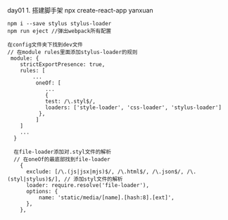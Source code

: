 day01
    1. 搭建脚手架
    npx create-react-app yanxuan

    npm i --save stylus stylus-loader
    npm run eject //弹出webpack所有配置

    在config文件夹下找到dev文件
    // 在module rules里面添加stylus-loader的规则
     module: {
        strictExportPresence: true,
        rules: [
            ...
             oneOf: [
                ...
                {
                test: /\.styl$/,
                loaders: ['style-loader', 'css-loader', 'stylus-loader']
              },
             ]
        ]
        ...
      }

      在file-loader添加对.styl文件的解析
      // 在oneOf的最底部找到file-loader
        {
          exclude: [/\.(js|jsx|mjs)$/, /\.html$/, /\.json$/, /\.(styl|stylus)$/], // 添加styl文件的解析
          loader: require.resolve('file-loader'),
          options: {
              name: 'static/media/[name].[hash:8].[ext]',
          },
        },

